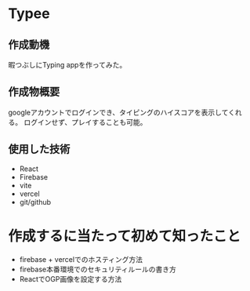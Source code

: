 # Typee

## 作成動機

暇つぶしにTyping appを作ってみた。

## 作成物概要

googleアカウントでログインでき、タイピングのハイスコアを表示してくれる。
ログインせず、プレイすることも可能。

## 使用した技術

* React
* Firebase
* vite
* vercel 
* git/github

# 作成するに当たって初めて知ったこと

* firebase + vercelでのホスティング方法
* firebase本番環境でのセキュリティルールの書き方
* ReactでOGP画像を設定する方法


